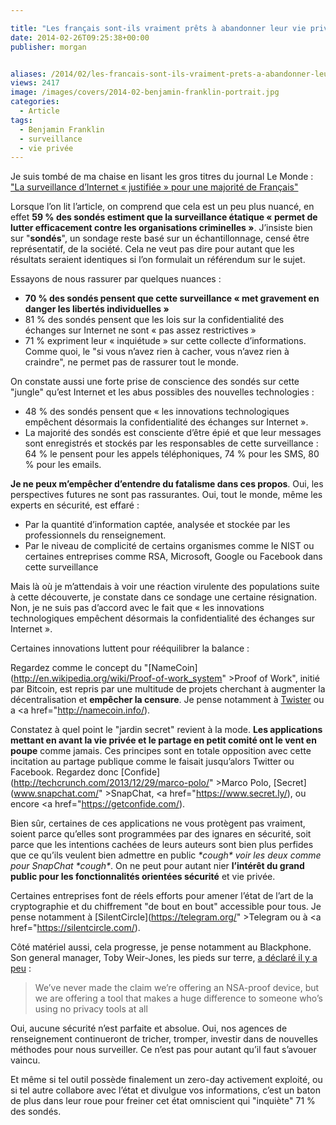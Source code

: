 ```yaml
---

title: "Les français sont-ils vraiment prêts à abandonner leur vie privée ?"
date: 2014-02-26T09:25:38+00:00
publisher: morgan


aliases: /2014/02/les-francais-sont-ils-vraiment-prets-a-abandonner-leur-vie-privee/
views: 2417
image: /images/covers/2014-02-benjamin-franklin-portrait.jpg
categories:
  - Article
tags:
  - Benjamin Franklin
  - surveillance
  - vie privée
---
```

Je suis tombé de ma chaise en lisant les gros titres du journal Le Monde : ["La surveillance d’Internet « justifiée » pour une majorité de Français"](http://www.lemonde.fr/technologies/article/2014/02/25/la-surveillance-d-internet-justifiee-pour-une-majorite-de-francais_4372732_651865.html)

Lorsque l’on lit l’article, on comprend que cela est un peu plus nuancé, en effet **59 % des sondés estiment que la surveillance étatique « permet de lutter efficacement contre les organisations criminelles »**. J’insiste bien sur "**sondés**", un sondage reste basé sur un échantillonnage, censé être représentatif, de la société. Cela ne veut pas dire pour autant que les résultats seraient identiques si l’on formulait un référendum sur le sujet.

Essayons de nous rassurer par quelques nuances :

  * **70 % des sondés pensent que cette surveillance « met gravement en danger les libertés individuelles »**
  * 81 % des sondés pensent que les lois sur la confidentialité des échanges sur Internet ne sont « pas assez restrictives »
  * 71 % expriment leur « inquiétude » sur cette collecte d’informations. Comme quoi, le "si vous n’avez rien à cacher, vous n’avez rien à craindre", ne permet pas de rassurer tout le monde.

On constate aussi une forte prise de conscience des sondés sur cette "jungle" qu’est Internet et les abus possibles des nouvelles technologies :

  * 48 % des sondés pensent que « les innovations technologiques empêchent désormais la confidentialité des échanges sur Internet ».
  * La majorité des sondés est consciente d’être épié et que leur messages sont enregistrés et stockés par les responsables de cette surveillance : 64 % le pensent pour les appels téléphoniques, 74 % pour les SMS, 80 % pour les emails.

**Je ne peux m’empêcher d’entendre du fatalisme dans ces propos**. Oui, les perspectives futures ne sont pas rassurantes. Oui, tout le monde, même les experts en sécurité, est effaré :

  * Par la quantité d’information captée, analysée et stockée par les professionnels du renseignement.
  * Par le niveau de complicité de certains organismes comme le NIST ou certaines entreprises comme RSA, Microsoft, Google ou Facebook dans cette surveillance

Mais là où je m’attendais à voir une réaction virulente des populations suite à cette découverte, je constate dans ce sondage une certaine résignation. Non, je ne suis pas d’accord avec le fait que « les innovations technologiques empêchent désormais la confidentialité des échanges sur Internet ».

Certaines innovations luttent pour rééquilibrer la balance :

Regardez comme le concept du "[NameCoin](http://en.wikipedia.org/wiki/Proof-of-work_system" >Proof of Work</a>", initié par Bitcoin, est repris par une multitude de projets cherchant à augmenter la décentralisation et **empêcher la censure**. Je pense notamment à [Twister](http://linuxfr.org/news/twister-un-microblog-opensource-p2p) ou a <a href="http://namecoin.info/).

Constatez à quel point le "jardin secret" revient à la mode. **Les applications mettant en avant la vie privée et le partage en petit comité ont le vent en poupe** comme jamais. Ces principes sont en totale opposition avec cette incitation au partage publique comme le faisait jusqu’alors Twitter ou Facebook. Regardez donc [Confide](http://techcrunch.com/2013/12/29/marco-polo/" >Marco Polo</a>, [Secret](www.snapchat.com/‎" >SnapChat</a>, <a href="https://www.secret.ly/), ou encore <a href="https://getconfide.com/).

Bien sûr, certaines de ces applications ne vous protègent pas vraiment, soient parce qu’elles sont programmées par des ignares en sécurité, soit parce que les intentions cachées de leurs auteurs sont bien plus perfides que ce qu’ils veulent bien admettre en public _\*cough\* voir les deux comme pour SnapChat \*cough\*_. On ne peut pour autant nier **l’intérêt du grand public pour les fonctionnalités orientées sécurité** et vie privée.

Certaines entreprises font de réels efforts pour amener l’état de l’art de la cryptographie et du chiffrement "de bout en bout" accessible pour tous. Je pense notamment à [SilentCircle](https://telegram.org/" >Telegram</a> ou à <a href="https://silentcircle.com/).

Côté matériel aussi, cela progresse, je pense notamment au Blackphone. Son general manager, Toby Weir-Jones, les pieds sur terre, [a déclaré il y a peu](http://techcrunch.com/2014/02/24/blackphone-pre-orders/?utm_content=buffer082d9&utm_medium=social&utm_source=twitter.com&utm_campaign=buffer) :

> We’ve never made the claim we’re offering an NSA-proof device, but we are offering a tool that makes a huge difference to someone who’s using no privacy tools at all

Oui, aucune sécurité n’est parfaite et absolue. Oui, nos agences de renseignement continueront de tricher, tromper, investir dans de nouvelles méthodes pour nous surveiller. Ce n’est pas pour autant qu’il faut s’avouer vaincu.

Et même si tel outil possède finalement un zero-day activement exploité, ou si tel autre collabore avec l’état et divulgue vos informations, c’est un baton de plus dans leur roue pour freiner cet état omniscient qui "inquiète" 71 % des sondés.
